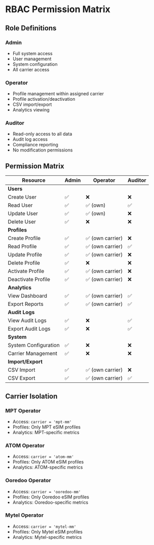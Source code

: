 # RBAC Permission Matrix

## Role Definitions

### Admin
- Full system access
- User management
- System configuration
- All carrier access

### Operator
- Profile management within assigned carrier
- Profile activation/deactivation
- CSV import/export
- Analytics viewing

### Auditor
- Read-only access to all data
- Audit log access
- Compliance reporting
- No modification permissions

## Permission Matrix

| Resource | Admin | Operator | Auditor |
|----------|-------|----------|---------|
| **Users** |
| Create User | ✅ | ❌ | ❌ |
| Read User | ✅ | ✅ (own) | ✅ |
| Update User | ✅ | ✅ (own) | ❌ |
| Delete User | ✅ | ❌ | ❌ |
| **Profiles** |
| Create Profile | ✅ | ✅ (own carrier) | ❌ |
| Read Profile | ✅ | ✅ (own carrier) | ✅ |
| Update Profile | ✅ | ✅ (own carrier) | ❌ |
| Delete Profile | ✅ | ❌ | ❌ |
| Activate Profile | ✅ | ✅ (own carrier) | ❌ |
| Deactivate Profile | ✅ | ✅ (own carrier) | ❌ |
| **Analytics** |
| View Dashboard | ✅ | ✅ (own carrier) | ✅ |
| Export Reports | ✅ | ✅ (own carrier) | ✅ |
| **Audit Logs** |
| View Audit Logs | ✅ | ❌ | ✅ |
| Export Audit Logs | ✅ | ❌ | ✅ |
| **System** |
| System Configuration | ✅ | ❌ | ❌ |
| Carrier Management | ✅ | ❌ | ❌ |
| **Import/Export** |
| CSV Import | ✅ | ✅ (own carrier) | ❌ |
| CSV Export | ✅ | ✅ (own carrier) | ✅ |

## Carrier Isolation

### MPT Operator
- Access: `carrier = 'mpt-mm'`
- Profiles: Only MPT eSIM profiles
- Analytics: MPT-specific metrics

### ATOM Operator  
- Access: `carrier = 'atom-mm'`
- Profiles: Only ATOM eSIM profiles
- Analytics: ATOM-specific metrics

### Ooredoo Operator
- Access: `carrier = 'ooredoo-mm'`
- Profiles: Only Ooredoo eSIM profiles
- Analytics: Ooredoo-specific metrics

### Mytel Operator
- Access: `carrier = 'mytel-mm'`
- Profiles: Only Mytel eSIM profiles
- Analytics: Mytel-specific metrics